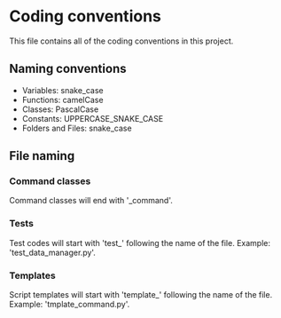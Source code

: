 # Coding conventions
This file contains all of the coding conventions in this project.

## Naming conventions
- Variables: snake_case
- Functions: camelCase
- Classes: PascalCase
- Constants: UPPERCASE_SNAKE_CASE
- Folders and Files: snake_case


## File naming
### Command classes
Command classes will end with '_command'.

### Tests
Test codes will start with 'test_' following the name of the file. Example: 'test_data_manager.py'.

### Templates
Script templates will start with 'template_' following the name of the file. Example: 'tmplate_command.py'.